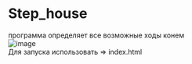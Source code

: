 # Step_house
программа определяет все возможные ходы конем 
<br>
![image](https://user-images.githubusercontent.com/50016345/58901412-d46ed700-8709-11e9-94c0-7b77cdcde9a3.png)
<br>
Для запуска использовать => index.html

